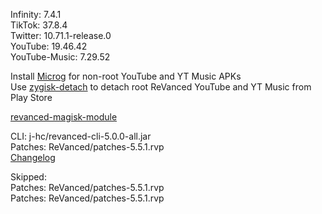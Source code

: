 Infinity: 7.4.1  
TikTok: 37.8.4  
Twitter: 10.71.1-release.0  
YouTube: 19.46.42  
YouTube-Music: 7.29.52  

Install [Microg](https://github.com/ReVanced/GmsCore/releases) for non-root YouTube and YT Music APKs  
Use [zygisk-detach](https://github.com/j-hc/zygisk-detach) to detach root ReVanced YouTube and YT Music from Play Store  

[revanced-magisk-module](https://github.com/j-hc/revanced-magisk-module)
  
CLI: j-hc/revanced-cli-5.0.0-all.jar  
Patches: ReVanced/patches-5.5.1.rvp  
[Changelog](https://github.com/ReVanced/revanced-patches/releases/tag/v5.5.1)  

Skipped:  
Patches: ReVanced/patches-5.5.1.rvp  
Patches: ReVanced/patches-5.5.1.rvp        
